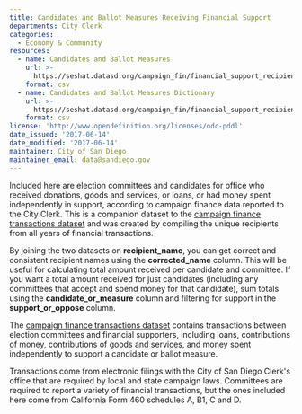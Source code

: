 ```yaml
---
title: Candidates and Ballot Measures Receiving Financial Support
departments: City Clerk
categories:
  - Economy & Community
resources:
  - name: Candidates and Ballot Measures
    url: >-
      https://seshat.datasd.org/campaign_fin/financial_support_recipients_datasd.csv
    format: csv
  - name: Candidates and Ballot Measures Dictionary
    url: >-
      https://seshat.datasd.org/campaign_fin/financial_support_recipients_dictionary_datasd.csv
    format: csv
license: 'http://www.opendefinition.org/licenses/odc-pddl'
date_issued: '2017-06-14'
date_modified: '2017-06-14'
maintainer: City of San Diego
maintainer_email: data@sandiego.gov
---
```

Included here are election committees and candidates for office who received donations, goods and services, or loans, or had money spent independently in support, according to campaign finance data reported to the City Clerk. This is a companion dataset to the [campaign finance transactions dataset](https://data.sandiego.gov/datasets/financial-support-candidates-and-ballot-measures-election/) and was created by compiling the unique recipients from all years of financial transactions.
<!--more-->

By joining the two datasets on **recipient_name**, you can get correct and consistent recipient names using the **corrected_name** column. This will be useful for calculating total amount received per candidate and committee. If you want a total amount received for just candidates (including any committees that accept and spend money for that candidate), sum totals using the **candidate_or_measure** column and filtering for support in the **support_or_oppose** column.

The [campaign finance transactions dataset](https://data.sandiego.gov/datasets/financial-support-candidates-and-ballot-measures-election/) contains transactions between election committees and financial supporters, including loans, contributions of money, contributions of goods and services, and money spent independently to support a candidate or ballot measure.

Transactions come from electronic filings with the City of San Diego Clerk's office that are required by local and state campaign laws. Committees are required to report a variety of financial transactions, but the ones included here come from California Form 460 schedules A, B1, C and D.
